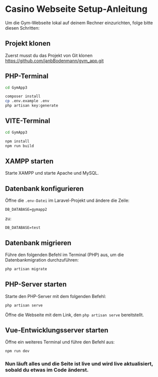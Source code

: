 # Casino Webseite Setup-Anleitung

Um die Gym-Webseite lokal auf deinem Rechner einzurichten, folge bitte diesen Schritten:

## Projekt klonen

Zuerst musst du das Projekt von Git klonen </br>
<https://github.com/janbBodenmann/gym_app.git>

## PHP-Terminal

```bash
cd GymApp3
```

```bash
composer install
cp .env.example .env
php artisan key:generate
```

## VITE-Terminal

```bash
cd GymApp3
```

```bash
npm install
npm run build
```

## XAMPP starten
Starte XAMPP und starte Apache und MySQL.

## Datenbank konfigurieren
Öffne die `.env-Datei` im Laravel-Projekt und ändere die Zeile:


<code>DB_DATABASE=gymapp2</code>

zu:

<code>DB_DATABASE=test</code>

## Datenbank migrieren
Führe den folgenden Befehl im Terminal (PHP) aus, um die Datenbankmigration durchzuführen:

```bash
php artisan migrate
```

## PHP-Server starten
Starte den PHP-Server mit dem folgenden Befehl:

```bash
php artisan serve
```

Öffne die Webseite mit dem Link, den `php artisan serve` bereitstellt.

## Vue-Entwicklungsserver starten
Öffne ein weiteres Terminal und führe den Befehl aus:
```bash
npm run dev
```


### Nun läuft alles und die Seite ist live und wird live aktualisiert, sobald du etwas im Code änderst.